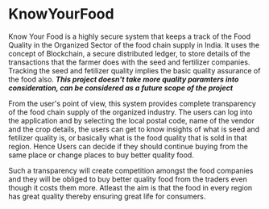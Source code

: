 # KnowYourFood

Know Your Food is a highly secure system that keeps a track of the Food Quality in the Organized Sector of the food chain supply in India.
It uses the concept of Blockchain, a secure distributed ledger, to store details of the transactions that the farmer does with the seed and fertilizer companies. Tracking the seed and fetilizer quality implies the basic quality assurance of the food also. 
***This project doesn't take more quality paramters into consideration, can be considered as a future scope of the project***

From the user's point of view, this system provides complete transparency of the food chain supply of the organized industry. The users can log into the application and by selecting the local postal code, name of the vendor and the crop details, the users can get to know insights of what is seed and fetilizer quality is, or basically what is the food quality that is sold in that region. Hence Users can decide if they should continue buying from the same place or change places to buy better quality food. 

Such a transparency will create competition amongst the food companies and they will be obliged to buy better quality food from the traders even though it costs them more.
Atleast the aim is that the food in every region has great quality thereby ensuring great life for consumers.
